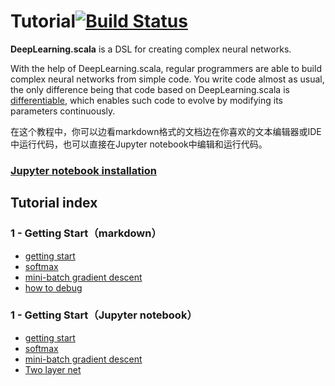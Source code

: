 # Tutorial[![Build Status](https://travis-ci.org/izhangzhihao/deeplearning-tutorial.svg?branch=master)](https://travis-ci.org/izhangzhihao/deeplearning-tutorial)

**DeepLearning.scala** is a DSL for creating complex neural networks.

With the help of DeepLearning.scala, regular programmers are able to build complex neural networks from simple code. You  write code almost as usual, the only difference being that code based on DeepLearning.scala is [differentiable](https://colah.github.io/posts/2015-09-NN-Types-FP/), which enables such code to evolve by modifying its parameters continuously.

在这个教程中，你可以边看markdown格式的文档边在你喜欢的文本编辑器或IDE中运行代码，也可以直接在Jupyter notebook中编辑和运行代码。

### [Jupyter notebook installation](https://github.com/alexarchambault/jupyter-scala)

## Tutorial index

### 1 - Getting Start（markdown）
- [getting start](https://github.com/izhangzhihao/deeplearning-tutorial/blob/master/doc/GettingStarted.md)
- [softmax](https://github.com/izhangzhihao/deeplearning-tutorial/blob/master/doc/SoftmaxLinearClassifier.md)
- [mini-batch gradient descent](https://github.com/izhangzhihao/deeplearning-tutorial/blob/master/doc/MiniBatchGradientDescent.md)
- [how to debug](https://github.com/izhangzhihao/deeplearning-tutorial/blob/master/doc/Debug.md)

### 1 - Getting Start（Jupyter notebook）
- [getting start](https://github.com/izhangzhihao/deeplearning-tutorial/blob/master/notebook/GettingStarted.ipynb)
- [softmax](https://github.com/izhangzhihao/deeplearning-tutorial/blob/master/notebook/SoftmaxLinearClassifier.ipynb)
- [mini-batch gradient descent](https://github.com/izhangzhihao/deeplearning-tutorial/blob/master/notebook/MiniBatchGradientDescent.ipynb)
- [Two layer net](https://github.com/izhangzhihao/deeplearning-tutorial/blob/master/notebook/TwoLayerNet.ipynb)

